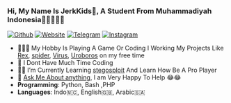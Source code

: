 ### Hi, My Name Is JerkKids👋, A Student From Muhammadiyah Indonesia🏫🇲🇨🇲🇨

[![Github](https://img.shields.io/badge/-Github-222222?style=flat-square&logo=Github&logoColor=white)](https://github.com/Jerkx)
[![Website](https://img.shields.io/badge/-Website-222222?style=flat-square&logoColor=white&link=https://https://jerkkids.wordpress.com/)](https://jerkkids.wordpress.com/)
[![Telegram](https://img.shields.io/badge/-Telegram-222222?style=flat-square&logo=twitter&logoColor=white&link=https://twitter.com//)](https://twitter.com/)
[![Instagram](https://img.shields.io/badge/-Instagram-222222?style=flat-square&logo=Instagram&logoColor=white&link=https://instagram/jerkkids)](https://instagram.com/jerkkids)

- 👨📱🐰 My Hobby Is Playing A Game Or Coding I Working My Projects Like [Rex](https://github.com/Jerkx/rex_project), [spider](https://github.com/Jerkx/spider_project), [Virus](https://github.com/CatLearning), [Uroboros](https://github.com/JerkX/uroboros_project) on my free time
- :book: I Dont Have Much Time Coding
- 🌱🐺 I’m Currently Learning [stegosploit](https://github.com/csh/stegosploit) And Learn How Be A Pro Player
- 💬 [Ask Me About anything](https://github.com/JerkX/Ask), I am  Very Happy To Help 😂😂
- **Programming**: Python, Bash ,PHP
- **Languages**: Indo🇲🇨, English🇬🇧, Arabic🇸🇦
